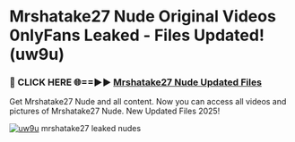 # Mrshatake27 Nude Original Videos 0nlyFans Leaked - Files Updated! (uw9u)

<h3>🔴 CLICK HERE 🌐==►► <a href="https://tinyurl.com/52m3yx9h" rel="nofollow">Mrshatake27 Nude Updated Files</a></h3>

Get Mrshatake27 Nude and all content. Now you can access all videos and pictures of Mrshatake27 Nude. New Updated Files 2025!

[![uw9u](https://i.imgur.com/TnHtlc8.gif)](https://tinyurl.com/52m3yx9h)
mrshatake27 leaked nudes
